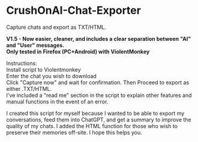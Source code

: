# CrushOnAI-Chat-Exporter
Capture chats and export as TXT/HTML.<br>

**V1.5 - Now easier, cleaner, and includes a clear separation between "AI" and "User" messages.**<br>
**Only tested in Firefox (PC+Android) with ViolentMonkey**

Instructions: <br>
Install script to Violentmonkey<br>
Enter the chat you wish to download<br>
Click "Capture now" and wait for confirmation. Then Proceed to export as either .TXT/HTML.<br>
I've included a "read me" section in the script to explain other features and manual functions in the event of an error.<br>


I created this script for myself because I wanted to be able to export my conversations, feed them into ChatGPT, and get a summary to improve the quality of my chats. I added the HTML function for those who wish to preserve their memories off-site. I hope this helps you.<br>
